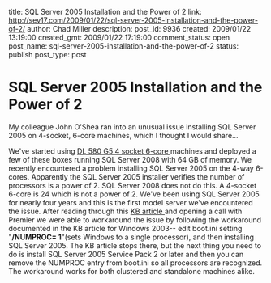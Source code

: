 title: SQL Server 2005 Installation and the Power of 2
link: http://sev17.com/2009/01/22/sql-server-2005-installation-and-the-power-of-2/
author: Chad Miller
description: 
post_id: 9936
created: 2009/01/22 13:19:00
created_gmt: 2009/01/22 17:19:00
comment_status: open
post_name: sql-server-2005-installation-and-the-power-of-2
status: publish
post_type: post

# SQL Server 2005 Installation and the Power of 2

My colleague John O'Shea ran into an unusual issue installing SQL Server 2005 on 4-socket, 6-core machines, which I thought I would share...

We've started using [DL 580 G5 4 socket 6-core ](http://h10010.www1.hp.com/wwpc/us/en/sm/WF06a/15351-15351-3328412-241644-3328422-3454575.html#)machines and deployed a few of these boxes running SQL Server 2008 with 64 GB of memory. We recently encountered a problem installing SQL Server 2005 on the 4-way 6-cores. Apparently the SQL Server 2005 installer verifies the number of processors is a power of 2. SQL Server 2008 does not do this. A 4-socket 6-core is 24 which is not a power of 2. We've been using SQL Server 2005 for nearly four years and this is the first model server we've encountered the issue. After reading through this [KB article ](http://support.microsoft.com/kb/954835/en-us)and opening a call with Premier we were able to workaround the issue by following the workaround documented in the KB article for Windows 2003-- edit boot.ini setting "**/NUMPROC= 1**"(sets Windows to a single processor), and then installing SQL Server 2005. The KB article stops there, but the next thing you need to do is install SQL Server 2005 Service Pack 2 or later and then you can remove the NUMPROC entry from boot.ini so all processors are recognized. The workaround works for both clustered and standalone machines alike.